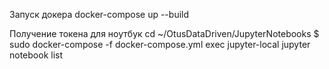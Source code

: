 Запуск докера
docker-compose up --build


Получение токена для ноутбук
 cd   ~/OtusDataDriven/JupyterNotebooks
$ sudo docker-compose -f docker-compose.yml exec jupyter-local jupyter notebook list

